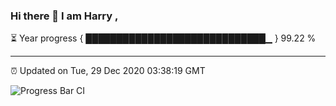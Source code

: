 ### Hi there 👋 I am Harry , 

⏳ Year progress { █████████████████████████████▁ } 99.22 %

---

⏰ Updated on Tue, 29 Dec 2020 03:38:19 GMT

![Progress Bar CI](https://github.com/duykhang68/duykhang68/workflows/Progress%20Bar%20CI/badge.svg)
